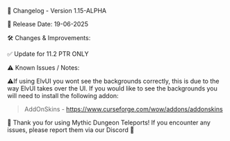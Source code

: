 📜 Changelog - Version 1.15-ALPHA

📅 Release Date: 19-06-2025

🛠️ Changes & Improvements:

✅ Update for 11.2 PTR ONLY

⚠️ Known Issues / Notes:

⚠️If using ElvUI you wont see the backgrounds correctly, this is due to the way ElvUI takes over the UI. If you would like to see the backgrounds you will need to install the following addon:  

> AddOnSkins - https://www.curseforge.com/wow/addons/addonskins

🚀 Thank you for using Mythic Dungeon Teleports! If you encounter any issues, please report them via our Discord 🚀
